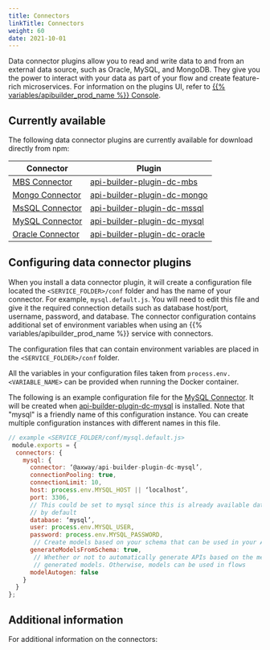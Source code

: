 ```yaml
---
title: Connectors
linkTitle: Connectors
weight: 60
date: 2021-10-01
---
```


Data connector plugins allow you to read and write data to and from an external data source, such as Oracle, MySQL, and MongoDB. They give you the power to interact with your data as part of your flow and create feature-rich microservices. For information on the plugins UI, refer to [{{% variables/apibuilder_prod_name %}} Console](/docs/developer_guide/console/#plugins-tab).

## Currently available

The following data connector plugins are currently available for download directly from npm:

| Connector | Plugin |
| --------- | ------ |
| [MBS Connector](/docs/developer_guide/connectors/mbs_connector) | [api-builder-plugin-dc-mbs](https://www.npmjs.com/package/@axway/api-builder-plugin-dc-mbs)|
| [Mongo Connector](/docs/developer_guide/connectors/mongo_connector) | [api-builder-plugin-dc-mongo](https://www.npmjs.com/package/@axway/api-builder-plugin-dc-mongo)|
| [MsSQL Connector](/docs/developer_guide/connectors/mssql_connector) | [api-builder-plugin-dc-mssql](https://www.npmjs.com/package/@axway/api-builder-plugin-dc-mssql)|
| [MySQL Connector](/docs/developer_guide/connectors/mysql_connector) | [api-builder-plugin-dc-mysql](https://www.npmjs.com/package/@axway/api-builder-plugin-dc-mysql)|
| [Oracle Connector](/docs/developer_guide/connectors/oracle_connector) | [api-builder-plugin-dc-oracle](https://www.npmjs.com/package/@axway/api-builder-plugin-dc-oracle)|


## Configuring data connector plugins

When you install a data connector plugin, it will create a configuration file located the `<SERVICE_FOLDER>/conf` folder and has the name of your connector. For example, `mysql.default.js`. You will need to edit this file and give it the required connection details such as database host/port, username, password, and database. The connector configuration contains additional set of environment variables when using an {{% variables/apibuilder_prod_name %}} service with connectors.

The configuration files that can contain environment variables are placed in the `<SERVICE_FOLDER>/conf` folder.

All the variables in your configuration files taken from `process.env.<VARIABLE_NAME>` can be provided when running the Docker container.

The following is an example configuration file for the [MySQL Connector](/docs/developer_guide/mysql_connector). It will be created when [api-builder-plugin-dc-mysql](https://www.npmjs.com/package/@axway/api-builder-plugin-dc-mysql) is installed. Note that "mysql" is a friendly name of this configuration instance. You can create multiple configuration instances with different names in this file.

```js
// example <SERVICE_FOLDER/conf/mysql.default.js>
 module.exports = {
  connectors: {
    mysql: {
      connector: ‘@axway/api-builder-plugin-dc-mysql’,
      connectionPooling: true,
      connectionLimit: 10,
      host: process.env.MYSQL_HOST || ‘localhost’,
      port: 3306,
      // This could be set to mysql since this is already available database
	  // by default
      database: ‘mysql’,
      user: process.env.MYSQL_USER,
      password: process.env.MYSQL_PASSWORD,
       // Create models based on your schema that can be used in your API.
      generateModelsFromSchema: true,
       // Whether or not to automatically generate APIs based on the methods in
	   // generated models. Otherwise, models can be used in flows
      modelAutogen: false
    }
  }
};
```

## Additional information

For additional information on the connectors:
